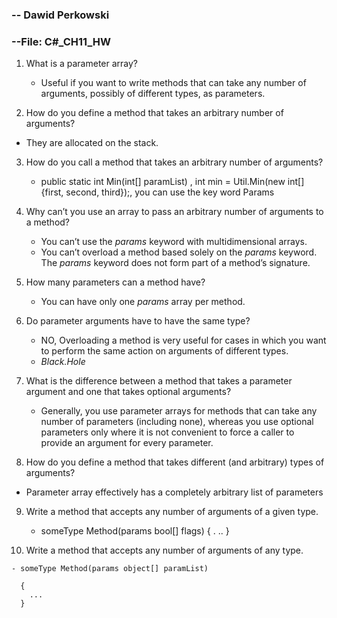 ### -- Dawid Perkowski

### --File: C#_CH11_HW

1. What is a parameter array?

   - Useful if you want to write methods that can take any number of arguments, possibly of different types, as parameters. 
2. How do you define a method that takes an arbitrary number of arguments?
- They are allocated on the stack.
3. How do you call a method that takes an arbitrary number of arguments?

   -   public static int Min(int[] paramList) , int min = Util.Min(new int[] {first, second, third});, you can use the key word Params
   
4. Why can’t you use an array to pass an arbitrary number of arguments to a method?

   - You can’t use the *params* keyword with multidimensional arrays.
   - You can’t overload a method based solely on the *params* keyword. The *params* keyword does not form part of a method’s signature.
   
5. How many parameters can a method have?

   - You can have only one *params* array per method.
   
6. Do parameter arguments have to have the same type?

   - NO, Overloading a method is very useful for cases in which you want to perform the same action on arguments of different types.
   - *Black.Hole*
   
7. What is the difference between a method that takes a parameter argument and one that takes optional arguments?

   -  Generally, you use parameter arrays for methods that can take any number of parameters (including none), whereas you use optional parameters only where it is not convenient to force a caller to provide an argument for every parameter.
   
8.  How do you define a method that takes different (and arbitrary) types of arguments?

   - Parameter array effectively has a completely arbitrary list of parameters

9. Write a method that accepts any number of arguments of a given type.

   -  someType Method(params bool[] flags)
       {
       .  ..
       }

10.  Write a method that accepts any number of arguments of any type.

    - someType Method(params object[] paramList)

      {
        ...
      }

    


